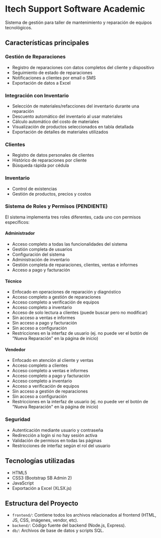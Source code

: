 # Itech Support Software Academic

Sistema de gestión para taller de mantenimiento y reparación de equipos tecnológicos.

## Características principales

### Gestión de Reparaciones
- Registro de reparaciones con datos completos del cliente y dispositivo
- Seguimiento de estado de reparaciones
- Notificaciones a clientes por email o SMS
- Exportación de datos a Excel

### Integración con Inventario
- Selección de materiales/refacciones del inventario durante una reparación
- Descuento automático del inventario al usar materiales
- Cálculo automático del costo de materiales
- Visualización de productos seleccionados en tabla detallada
- Exportación de detalles de materiales utilizados

### Clientes
- Registro de datos personales de clientes
- Histórico de reparaciones por cliente
- Búsqueda rápida por cédula

### Inventario
- Control de existencias
- Gestión de productos, precios y costos

### Sistema de Roles y Permisos (PENDIENTE)
El sistema implementa tres roles diferentes, cada uno con permisos específicos:

#### Administrador
- Acceso completo a todas las funcionalidades del sistema
- Gestión completa de usuarios
- Configuración del sistema
- Administración de inventario
- Gestión completa de reparaciones, clientes, ventas e informes
- Acceso a pago y facturación

#### Técnico
- Enfocado en operaciones de reparación y diagnóstico
- Acceso completo a gestión de reparaciones
- Acceso completo a verificación de equipos
- Acceso completo a inventario
- Acceso de solo lectura a clientes (puede buscar pero no modificar)
- Sin acceso a ventas e informes
- Sin acceso a pago y facturación
- Sin acceso a configuración
- Restricciones en la interfaz de usuario (ej. no puede ver el botón de "Nueva Reparación" en la página de inicio)

#### Vendedor
- Enfocado en atención al cliente y ventas
- Acceso completo a clientes
- Acceso completo a ventas e informes
- Acceso completo a pago y facturación
- Acceso completo a inventario
- Acceso a verificación de equipos
- Sin acceso a gestión de reparaciones
- Sin acceso a configuración
- Restricciones en la interfaz de usuario (ej. no puede ver el botón de "Nueva Reparación" en la página de inicio)

### Seguridad
- Autenticación mediante usuario y contraseña
- Redirección a login si no hay sesión activa
- Validación de permisos en todas las páginas
- Restricciones de interfaz según el rol del usuario

## Tecnologías utilizadas
- HTML5
- CSS3 (Bootstrap SB Admin 2)
- JavaScript
- Exportación a Excel (XLSX.js)

## Estructura del Proyecto

- `frontend/`: Contiene todos los archivos relacionados al frontend (HTML, JS, CSS, imágenes, vendor, etc).
- `backend/`: Código fuente del backend (Node.js, Express).
- `db/`: Archivos de base de datos y scripts SQL.
